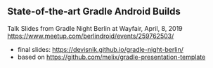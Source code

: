 ## State-of-the-art Gradle Android Builds

Talk Slides from Gradle Night Berlin at Wayfair, April, 8, 2019
https://www.meetup.com/berlindroid/events/259762503/

- final slides: https://devisnik.github.io/gradle-night-berlin/
- based on https://github.com/melix/gradle-presentation-template 

